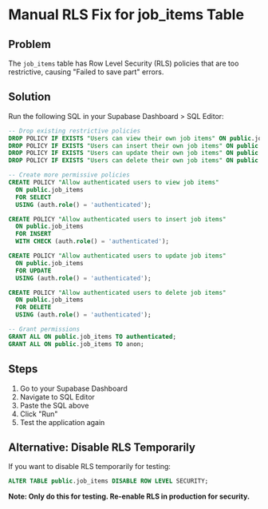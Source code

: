 # Manual RLS Fix for job_items Table

## Problem
The `job_items` table has Row Level Security (RLS) policies that are too restrictive, causing "Failed to save part" errors.

## Solution
Run the following SQL in your Supabase Dashboard > SQL Editor:

```sql
-- Drop existing restrictive policies
DROP POLICY IF EXISTS "Users can view their own job items" ON public.job_items;
DROP POLICY IF EXISTS "Users can insert their own job items" ON public.job_items;
DROP POLICY IF EXISTS "Users can update their own job items" ON public.job_items;
DROP POLICY IF EXISTS "Users can delete their own job items" ON public.job_items;

-- Create more permissive policies
CREATE POLICY "Allow authenticated users to view job items" 
  ON public.job_items 
  FOR SELECT 
  USING (auth.role() = 'authenticated');

CREATE POLICY "Allow authenticated users to insert job items" 
  ON public.job_items 
  FOR INSERT 
  WITH CHECK (auth.role() = 'authenticated');

CREATE POLICY "Allow authenticated users to update job items" 
  ON public.job_items 
  FOR UPDATE 
  USING (auth.role() = 'authenticated');

CREATE POLICY "Allow authenticated users to delete job items" 
  ON public.job_items 
  FOR DELETE 
  USING (auth.role() = 'authenticated');

-- Grant permissions
GRANT ALL ON public.job_items TO authenticated;
GRANT ALL ON public.job_items TO anon;
```

## Steps
1. Go to your Supabase Dashboard
2. Navigate to SQL Editor
3. Paste the SQL above
4. Click "Run"
5. Test the application again

## Alternative: Disable RLS Temporarily
If you want to disable RLS temporarily for testing:

```sql
ALTER TABLE public.job_items DISABLE ROW LEVEL SECURITY;
```

**Note: Only do this for testing. Re-enable RLS in production for security.**







